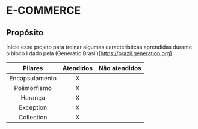 # E-COMMERCE

## Propósito

Inicie esse projeto para treinar algumas caracteristicas aprendidas durante o bloco I dado pela 
(Generatio Brasil)[https://brazil.generation.org]

Pilares | Atendidos | Não atendidos|
:---:|:----:|:----:
Encapsulamento| X |
Polimorfismo | X | 
Herança| X |
Exception | X |
Collection| X |

  